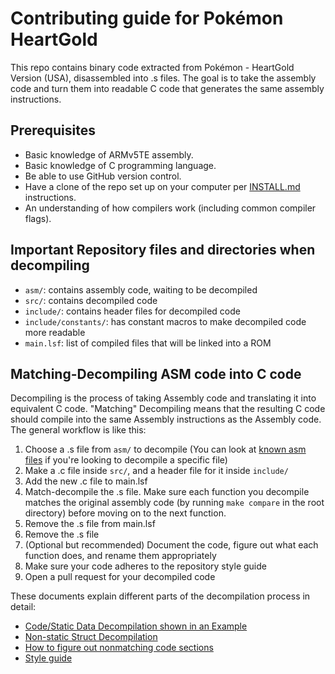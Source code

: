# Contributing guide for Pokémon HeartGold

This repo contains binary code extracted from Pokémon - HeartGold Version (USA), disassembled into .s files.
The goal is to take the assembly code and turn them into readable C code that generates the same assembly instructions.

## Prerequisites

* Basic knowledge of ARMv5TE assembly.
* Basic knowledge of C programming language.
* Be able to use GitHub version control.
* Have a clone of the repo set up on your computer per [INSTALL.md](INSTALL.md) instructions.
* An understanding of how compilers work (including common compiler flags).

## Important Repository files and directories when decompiling

* `asm/`: contains assembly code, waiting to be decompiled
* `src/`: contains decompiled code
* `include/`: contains header files for decompiled code
* `include/constants/`: has constant macros to make decompiled code more readable
* `main.lsf`: list of compiled files that will be linked into a ROM

## Matching-Decompiling ASM code into C code

Decompiling is the process of taking Assembly code and translating it into equivalent C code.
"Matching" Decompiling means that the resulting C code should compile into the same Assembly instructions as the Assembly code.
The general workflow is like this:

1. Choose a .s file from `asm/` to decompile (You can look at [known asm files](Known_Asm_files.md) if you're looking to decompile a specific file)
2. Make a .c file inside `src/`, and a header file for it inside `include/`
3. Add the new .c file to main.lsf
4. Match-decompile the .s file. Make sure each function you decompile matches the original assembly code (by running `make compare` in the root directory) before moving on to the next function.
5. Remove the .s file from main.lsf
6. Remove the .s file 
7. (Optional but recommended) Document the code, figure out what each function does, and rename them appropriately
8. Make sure your code adheres to the repository style guide
9. Open a pull request for your decompiled code

These documents explain different parts of the decompilation process in detail:
- [Code/Static Data Decompilation shown in an Example](Code_Decompilation.md)
- [Non-static Struct Decompilation](Struct_Decompilation.md)
- [How to figure out nonmatching code sections](How_to_see_nonmatching_code_sections.md)
- [Style guide](Style_Guide.md)